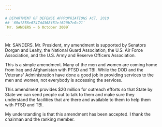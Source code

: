 ```yaml
---
---

# DEPARTMENT OF DEFENSE APPROPRIATIONS ACT, 2010
## `60df858e6747d4368f51ef620b7e0c21`
`Mr. SANDERS — 6 October 2009`

---
```



Mr. SANDERS. Mr. President, my amendment is supported by Senators 
Dorgan and Leahy, the National Guard Association, the U.S. Air Force 
Association, and the U.S. Army and Reserve Officers Association.

This is a simple amendment. Many of the men and women are coming home 
from Iraq and Afghanistan with PTSD and TBI. While the DOD and the 
Veterans' Administration have done a good job in providing services to 
the men and women, not everybody is accessing the services.

This amendment provides $20 million for outreach efforts so that 
State by State we can send people out to talk to them and make sure 
they understand the facilities that are there and available to them to 
help them with PTSD and TBI.

My understanding is that this amendment has been accepted. I thank 
the chairman and the ranking member.